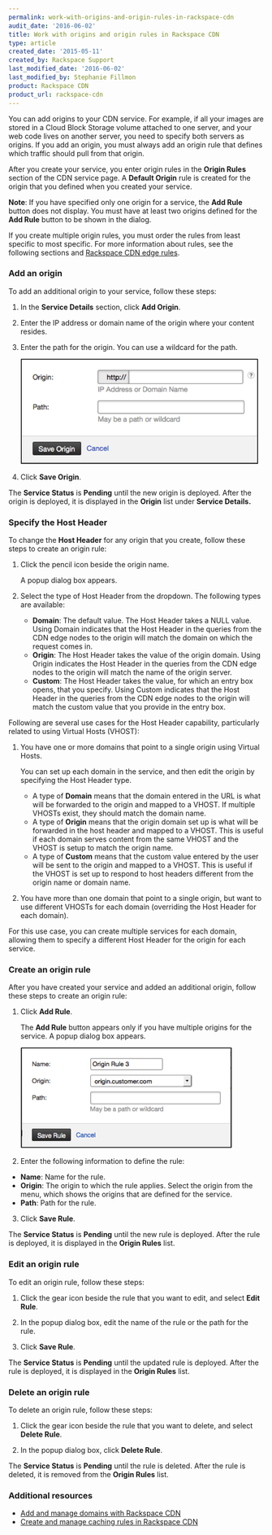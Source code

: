 ```yaml
---
permalink: work-with-origins-and-origin-rules-in-rackspace-cdn
audit_date: '2016-06-02'
title: Work with origins and origin rules in Rackspace CDN
type: article
created_date: '2015-05-11'
created_by: Rackspace Support
last_modified_date: '2016-06-02'
last_modified_by: Stephanie Fillmon
product: Rackspace CDN
product_url: rackspace-cdn
---
```


You can add origins to your CDN service. For example, if all your images
are stored in a Cloud Block Storage volume attached to one server, and
your web code lives on another server, you need to specify both servers
as origins. If you add an origin, you must always add an origin rule
that defines which traffic should pull from that origin.

After you create your service, you enter origin rules in the **Origin
Rules** section of the CDN service page. A **Default Origin** rule is
created for the origin that you defined when you created your service.

**Note**: If you have specified only one origin for a service, the **Add
Rule** button does not display. You must have at least two origins
defined for the **Add Rule** button to be shown in the dialog.

If you create multiple origin rules, you must order the rules from least
specific to most specific. For more information about rules, see the
following sections and [Rackspace CDN edge
rules](https://docs-ospc.rackspace.com/support/how-to/rackspace-cdn/rackspace-cdn-edge-rules).

### Add an origin

To add an additional origin to your service, follow these steps:

1. In the **Service Details** section, click **Add Origin**.

2. Enter the IP address or domain name of the origin where your content
resides.

3. Enter the path for the origin. You can use a wildcard for the path.

   <img src="AddOrigin.png" alt="" title="">

4. Click **Save Origin**.

The **Service Status** is **Pending** until
the new origin is deployed. After the origin is deployed, it is
displayed in the **Origin** list under **Service Details.**

### Specify the Host Header

To change the **Host Header** for any origin that you create, follow
these steps to create an origin rule:

1. Click the pencil icon beside the origin name.

   A popup dialog box appears.

2. Select the type of Host Header from the dropdown. The following types
are available:

   - **Domain**: The default value. The Host Header takes a NULL value. Using Domain indicates that the Host Header in the queries from the CDN edge nodes to the origin will match the domain on which the request comes in.
   - **Origin**: The Host Header takes the value of the origin domain. Using Origin indicates the Host Header in the queries from the CDN edge nodes to the origin will match the name of the origin server.
   - **Custom**: The Host Header takes the value, for which an entry box opens, that you specify. Using Custom indicates that the Host Header in the queries from the CDN edge nodes to the origin will match the custom value that you provide in the entry box.

Following are several use cases for the Host Header capability, particularly related to using Virtual Hosts (VHOST):

1. You have one or more domains that point to a single origin using
Virtual Hosts.

   You can set up each domain in the service, and then edit the origin by specifying the Host Header type.

   - A type of **Domain** means that the domain entered in the URL is what will be forwarded to the origin and mapped to a VHOST. If multiple VHOSTs exist, they should match the domain name.
   - A type of **Origin** means that the origin domain set up is what will be forwarded in the host header and mapped to a VHOST. This is useful if each domain serves content from the same VHOST and the VHOST is setup to match the origin name.
   - A type of **Custom** means that the custom value entered by the user will be sent to the origin and mapped to a VHOST.  This is useful if the VHOST is set up to respond to host headers different from the origin name or domain name.

2. You have more than one domain that point to a single origin, but
want to use different VHOSTs for each domain (overriding the Host Header
for each domain).

For this use case, you can create multiple services for each domain,
allowing them to specify a different Host Header for the origin for each
service.

### Create an origin rule

After you have created your service and added an additional origin,
follow these steps to create an origin rule:

1. Click **Add Rule**.

   The **Add Rule** button appears only if you have multiple origins for the service. A popup dialog box appears.

   <img src="createOriginRule.png" alt="" title="">

2. Enter the following information to define the rule:

-   **Name**: Name for the rule.
-   **Origin**: The origin to which the rule applies. Select the origin
    from the menu, which shows the origins that are defined for
    the service.
-   **Path**: Path for the rule.

3. Click **Save Rule**.

The **Service Status** is **Pending** until the
new rule is deployed. After the rule is deployed, it is displayed in the
**Origin Rules** list.

### Edit an origin rule

To edit an origin rule, follow these steps:

1. Click the gear icon beside the rule that you want to edit, and select
**Edit Rule**.

2. In the popup dialog box, edit the name of the rule or the path for
the rule.

3. Click **Save Rule**.

The **Service Status** is **Pending** until the
updated rule is deployed. After the rule is deployed, it is displayed in
the **Origin Rules** list.

### Delete an origin rule

To delete an origin rule, follow these steps:

1. Click the gear icon beside the rule that you want to delete, and
select **Delete Rule**.

2. In the popup dialog box, click **Delete Rule**.

The **Service Status** is **Pending** until the rule is deleted. After
the rule is deleted, it is removed from the **Origin Rules** list.

### Additional resources

- [Add and manage domains with Rackspace CDN](https://docs-ospc.rackspace.com/support/how-to/rackspace-cdn/add-and-manage-domains-in-rackspace-cdn)
- [Create and manage caching rules in Rackspace CDN](https://docs-ospc.rackspace.com/support/how-to/rackspace-cdn/create-and-manage-caching-rules-in-rackspace-cdn)
